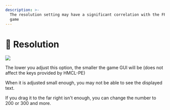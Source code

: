 ```yaml
---
description: >-
  The resolution setting may have a significant correlation with the FPS of your
  game
---
```


# 👀 Resolution

![](../../.gitbook/assets/Screenshot\_2022-08-14-15-40-00-66\_d17cc25ab2657fb.jpg)

The lower you adjust this option, the smaller the game GUI will be (does not affect the keys provided by HMCL-PE)

When it is adjusted small enough, you may not be able to see the displayed text.

If you drag it to the far right isn't enough, you can change the number to 200 or 300 and more.
